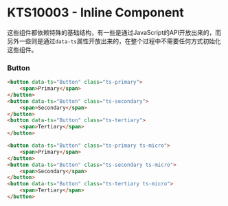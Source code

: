 # KTS10003 - Inline Component

这些组件都依赖特殊的基础结构，有一些是通过JavaScript的API开放出来的，而另外一些则是通过`data-ts`属性开放出来的，在整个过程中不需要任何方式初始化这些组件。

### Button

```html
<button data-ts="Button" class="ts-primary">
	<span>Primary</span>
</button>
<button data-ts="Button" class="ts-secondary">
	<span>Secondary</span>
</button>
<button data-ts="Button" class="ts-tertiary">
	<span>Tertiary</span>
</button>
```

```html
<button data-ts="Button" class="ts-primary ts-micro">
	<span>Primary</span>
</button>
<button data-ts="Button" class="ts-secondary ts-micro">
	<span>Secondary</span>
</button>
<button data-ts="Button" class="ts-tertiary ts-micro">
	<span>Tertiary</span>
</button>
```



